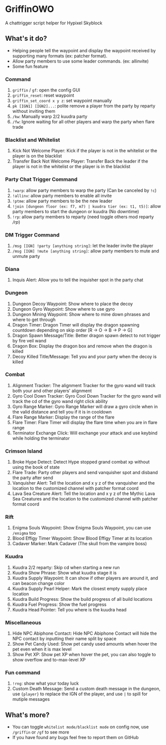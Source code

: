 # GriffinOWO
A chattrigger script helper for Hypixel Skyblock

## What's it do?
* Helping people tell the waypoint and display the waypoint received by supporting many formats (ex: patcher format). 
* Allow party members to use some leader commands. (ex: allinvite)
* Some fun feature

### Command
1. `griffin` / `gf`: open the config GUI
2. `griffin_reset`: reset waypoint
3. `griffin_set_coord x y z`: set waypoint manually
4. `pk [IGN1] [IGN2]...`: polite remove a player from the party by reparty without inviting them
5. `/kw`: Manually warp 2/2 kuudra party
6. `/fw`: Ignore waiting for all other players and warp the party when flare trade

### Blacklist and Whitelist
1. Kick Not Welcome Player: Kick if the player is not in the whitelist or the player is on the blacklist
2. Transfer Back Not Welcome Player: Transfer Back the leader if the player is not in the whitelist or the player is in the blacklist

### Party Chat Trigger Command
1. `!warp`: allow party members to warp the party (Can be canceled by `!c`)
2. `!allinv`: allow party members to enable all invite
3. `!ptme`: allow party members to be the new leader
4. `!join [dungeon floor (ex: f7, m7) | kuudra tier (ex: t1, t5)]`: allow party members to start the dungeon or kuudra (No downtime)
5. `!rp`: allow party members to reparty (need toggle others mod reparty */rp*)

### DM Trigger Command
1. `/msg [IGN] !party [anything string]`: let the leader invite the player
2. `/msg [IGN] !mute [anything string]`: allow party members to mute and unmute party

### Diana
1. Inquis Alert: Allow you to tell the inquisher spot in the party chat

### Dungeon
1. Dungeon Decoy Waypoint: Show where to place the decoy
2. Dungeon Gyro Waypoint: Show where to use gyro
3. Dungeon Mining Waypoint: Show where to mine down phrases and where to get through
4. Dragon Timer: Dragon Timer will display the dragon spawning countdown depending on skip order [R -> O -> B -> P -> G]
5. Dragon Spawn Message/Title: Better dragon spawn detect to not trigger by fire veil wand
6. Dragon Box: Display the dragon box and remove when the dragon is killed
7. Decoy Killed Title/Message: Tell you and your party when the decoy is killed

### Combat
1. Alignment Tracker: The alignment Tracker for the gyro wand will track both your and other players' alignment
2. Gyro Cool Down Tracker: Gyro Cool Down Tracker for the gyro wand will track the cd of the gyro wand right click ability
3. Gyro Range Marker: Gyro Range Marker will draw a gyro circle when in the valid distance and tell you if it is in cooldown
4. Flare Range Marker: Display the range of the flare
5. Flare Timer: Flare Timer will display the flare time when you are in flare range
6. Terminator Exchange Click: Will exchange your attack and use keybind while holding the terminator

### Crimson Island
1. Broke Hype Detect: Detect Hype stopped grand combat xp without using the book of state
2. Flare Trade: Party other players and send vanquisher spot and disband the party after send
3. Vanquisher Alert: Tell the location and x y z of the vanquisher and the location to the customized channel with patcher format coord
4. Lava Sea Creature Alert: Tell the location and x y z of the Mythic Lava Sea Creatures and the location to the customized channel with patcher format coord

### Rift
1. Enigma Souls Waypoint: Show Enigma Souls Waypoint, you can use `/enigma` too
2. Blood Effigy Timer Waypoint: Show Blood Effigy Timer at its location
3. Cadaver Marker: Mark Cadaver (The skull from the vampire boss)

### Kuudra
1. Kuudra 2/2 reparty: Skip cd when starting a new run
2. Kuudra Show Phrase: Show what kuudra stage it is
3. Kuudra Supply Waypoint: It can show if other players are around it, and can beacon change color
4. Kuudra Supply Pearl Helper: Mark the closest empty supply place location
5. Kuudra Build Progress: Show the build progress of all build locations
6. Kuudra Fuel Progress: Show the fuel progress
7. Kuudra Head Pointer: Tell you where is the kuudra head

### Miscellaneous
1. Hide NPC Abiphone Contact: Hide NPC Abiphone Contact will hide the NPC contact by inputting their name split by space
2. Show Pet Candy Used: Show pet candy used amounts when hover the pet even when it is max level
2. Show Pet XP: Show pet XP when hover the pet, you can also toggle to show overflow and to-max-level XP

### Fun command
1. `!rng`: show what your today luck
2. Custom Death Message: Send a custom death message in the dungeon, use `{player}` to replace the IGN of the player, and use `|` to spill for mutiple messages

## What's more?
* You can toggle `whitelist mode/blacklist mode` on config now, use `/griffin` or `/gf` to see more
* If you have found any bugs feel free to report them on GitHub
